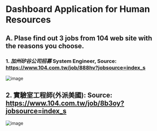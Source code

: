 # Dashboard Application for Human Resources

## A. Plase find out 3 jobs from 104 web site with the reasons you choose.

### 1. *加州矽谷公司招募* System Engineer, Source: https://www.104.com.tw/job/888hv?jobsource=index_s

![image](https://github.com/user-attachments/assets/4423942b-42ce-45c3-a35a-7cd1c0101068)

## 2. 實驗室工程師(外派美國): Source: https://www.104.com.tw/job/8b3oy?jobsource=index_s

![image](https://github.com/user-attachments/assets/e6991410-a777-4539-abf1-868f704dca17)



